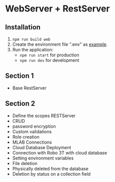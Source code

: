 # WebServer + RestServer

## Installation
1. `npm run build web`
2. Create the environment file ".env" as [example](example.env).
3. Run the application:
    - `npm run start` for production
    - `npm run dev` for development


## Section 1
- Base RestServer

## Section 2
- Define the scopes RESTServer
- CRUD
- password encryption
- Custom validations
- Role creation
- MLAB Connections
- Cloud Database Deployment
- Connection with Robo 3T with cloud database
- Setting environment variables
- File deletion
- Physically deleted from the database
- Deletion by status on a collection field